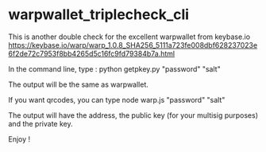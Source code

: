 # warpwallet_triplecheck_cli

This is another double check for the excellent warpwallet from keybase.io
https://keybase.io/warp/warp_1.0.8_SHA256_5111a723fe008dbf628237023e6f2de72c7953f8bb4265d5c16fc9fd79384b7a.html


In the command line, type :
python getpkey.py "password" "salt"


The output will be the same as warpwallet.


If you want qrcodes, you can type
node warp.js "password" "salt"


The output will have the address, the public key (for your multisig purposes) and the private key.


Enjoy !